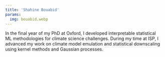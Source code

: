 ```yaml
---
title: 'Shahine Bouabid'
params:
  img: bouabid.webp
---
```


In the final year of my PhD at Oxford, I developed interpretable statistical ML methodologies for climate science challenges. During my time at ISP, I advanced my work on climate model emulation and statistical downscaling using kernel methods and Gaussian processes.
